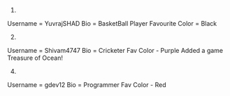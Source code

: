 1.
Username = YuvrajSHAD
Bio = BasketBall Player
Favourite Color = Black

2.
Username = Shivam4747
Bio = Cricketer
Fav Color - Purple
Added a game Treasure of Ocean!

4. 
Username = gdev12
Bio = Programmer
Fav Color - Red
